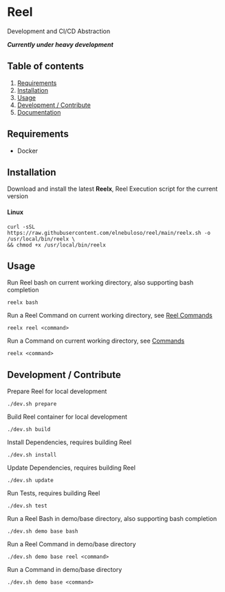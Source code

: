 # Reel

Development and CI/CD Abstraction

***Currently under heavy development***

## Table of contents

1. [Requirements](#requirements)
2. [Installation](#installation)
3. [Usage](#usage)
4. [Development / Contribute](#development--contribute)
5. [Documentation](docs/index.md)

## Requirements

- Docker

## Installation

Download and install the latest **Reelx**, Reel Execution script for the current version

#### Linux

```shell
curl -sSL https://raw.githubusercontent.com/elnebuloso/reel/main/reelx.sh -o /usr/local/bin/reelx \
&& chmod +x /usr/local/bin/reelx
```

## Usage

Run Reel bash on current working directory, also supporting bash completion

```shell
reelx bash
```

Run a Reel Command on current working directory, see [Reel Commands](docs/commands/reel.md)

```shell
reelx reel <command>
```

Run a Command on current working directory, see [Commands](docs/commands.md)

```shell
reelx <command>
```

## Development / Contribute

Prepare Reel for local development

```shell
./dev.sh prepare
```

Build Reel container for local development

```shell
./dev.sh build
```

Install Dependencies, requires building Reel

```shell
./dev.sh install
```

Update Dependencies, requires building Reel

```shell
./dev.sh update
```

Run Tests, requires building Reel

```shell
./dev.sh test
```

Run a Reel Bash in demo/base directory, also supporting bash completion

```shell
./dev.sh demo base bash
```

Run a Reel Command in demo/base directory

```shell
./dev.sh demo base reel <command>
```

Run a Command in demo/base directory

```shell
./dev.sh demo base <command>
```
